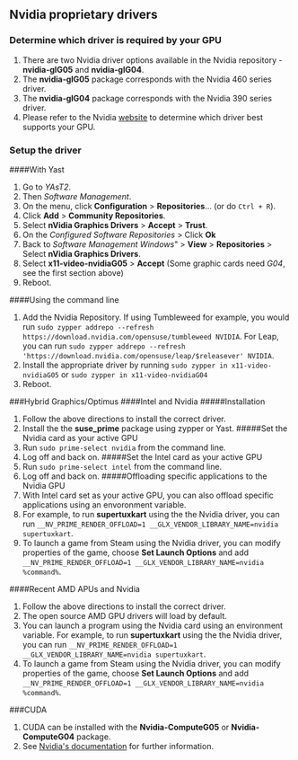 ## Nvidia proprietary drivers

### Determine which driver is required by your GPU

1. There are two Nvidia driver options available in the Nvidia repository - __nvidia-glG05__ and __nvidia-glG04__.
2. The __nvidia-glG05__ package corresponds with the Nvidia 460 series driver.
3. The __nvidia-glG04__ package corresponds with the Nvidia 390 series driver.
4. Please refer to the Nvidia [website](https://www.nvidia.com/en-us/drivers/unix/) to determine which driver best supports your GPU.

### Setup the driver

####With Yast
1. Go to _YAsT2_.
2. Then _Software Management_.
3. On the menu, click __Configuration__ &gt; __Repositories__... (or do `Ctrl + R`).
4. Click __Add__ &gt; __Community Repositories__.
5. Select __nVidia Graphics Drivers__ &gt; __Accept__ &gt; __Trust__.
6. On the _Configured Software Repositories_ &gt; Click __Ok__
7. Back to _Software Management Windows_" &gt; __View__ &gt; __Repositories__ &gt; Select __nVidia Graphics Drivers__.
8. Select __x11-video-nvidiaG05__ &gt; __Accept__ (Some graphic cards need _G04_, see the first section above)
9. Reboot.

####Using the command line
1. Add the Nvidia Repository. If using Tumbleweed for example, you would run `sudo zypper addrepo --refresh https://download.nvidia.com/opensuse/tumbleweed NVIDIA`. For Leap, you can run `sudo zypper addrepo --refresh 'https://download.nvidia.com/opensuse/leap/$releasever' NVIDIA`.
2. Install the appropriate driver by running `sudo zypper in x11-video-nvidiaG05` or `sudo zypper in x11-video-nvidiaG04`
3. Reboot.


###Hybrid Graphics/Optimus
####Intel and Nvidia
#####Installation
1. Follow the above directions to install the correct driver.
2. Install the the __suse_prime__ package using zypper or Yast.
#####Set the Nvidia card as your active GPU
1. Run `sudo prime-select nvidia` from the command line.
2. Log off and back on.
#####Set the Intel card as your active GPU
1. Run `sudo prime-select intel` from the command line.
2. Log off and back on.
#####Offloading specific applications to the Nvidia GPU
1. With Intel card set as your active GPU, you can also offload specific applications using an envoronment variable.
2. For example, to run __supertuxkart__ using the the Nvidia driver, you can run `__NV_PRIME_RENDER_OFFLOAD=1 __GLX_VENDOR_LIBRARY_NAME=nvidia supertuxkart`.
3. To launch a game from Steam using the Nvidia driver, you can modify properties of the game, choose __Set Launch Options__ and add `__NV_PRIME_RENDER_OFFLOAD=1 __GLX_VENDOR_LIBRARY_NAME=nvidia %command%`.

####Recent AMD APUs and Nvidia
1. Follow the above directions to install the correct driver. 
2. The open source AMD GPU drivers will load by default.
3. You can launch a program using the Nvidia card using an environment variable. For example, to run __supertuxkart__ using the the Nvidia driver, you can run `__NV_PRIME_RENDER_OFFLOAD=1 __GLX_VENDOR_LIBRARY_NAME=nvidia supertuxkart`.
4. To launch a game from Steam using the Nvidia driver, you can modify properties of the game, choose __Set Launch Options__ and add `__NV_PRIME_RENDER_OFFLOAD=1 __GLX_VENDOR_LIBRARY_NAME=nvidia %command%`.

###CUDA
1. CUDA can be installed with the __Nvidia-ComputeG05__ or __Nvidia-ComputeG04__ package.
2. See [Nvidia's documentation](https://docs.nvidia.com/cuda/cuda-installation-guide-linux/index.html) for further information.
